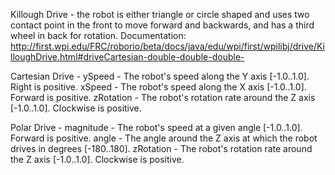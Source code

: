 Killough Drive - the robot is either triangle or circle shaped and uses two contact point in the front to move forward and backwards, and has a third wheel in back for rotation.
Documentation: http://first.wpi.edu/FRC/roborio/beta/docs/java/edu/wpi/first/wpilibj/drive/KilloughDrive.html#driveCartesian-double-double-double-

Cartesian Drive - ySpeed - The robot's speed along the Y axis [-1.0..1.0]. Right is positive. xSpeed - The robot's speed along the X axis [-1.0..1.0]. Forward is positive. zRotation - The robot's rotation rate around the Z axis [-1.0..1.0]. Clockwise is positive.

Polar Drive - magnitude - The robot's speed at a given angle [-1.0..1.0]. Forward is positive. angle - The angle around the Z axis at which the robot drives in degrees [-180..180]. zRotation - The robot's rotation rate around the Z axis [-1.0..1.0]. Clockwise is positive.
